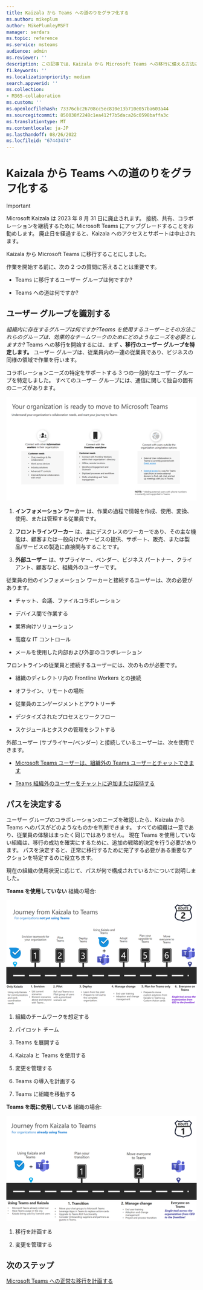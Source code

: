 ```yaml
---
title: Kaizala から Teams への道のりをグラフ化する
ms.author: mikeplum
author: MikePlumleyMSFT
manager: serdars
ms.topic: reference
ms.service: msteams
audience: admin
ms.reviewer: ''
description: この記事では、Kaizala から Microsoft Teams への移行に備える方法について説明します。
f1.keywords: ''
ms.localizationpriority: medium
search.appverid: ''
ms.collection:
- M365-collaboration
ms.custom: ''
ms.openlocfilehash: 73376cbc26708cc5ec810e13b710e057ba603a44
ms.sourcegitcommit: 850038f2248c1ea412f7b5daca26c0598baffa3c
ms.translationtype: MT
ms.contentlocale: ja-JP
ms.lasthandoff: 08/26/2022
ms.locfileid: "67443474"
---
```

# <a name="charting-your-kaizala-to-teams-journey"></a>Kaizala から Teams への道のりをグラフ化する

> [!Important]
> Microsoft Kaizala は 2023 年 8 月 31 日に廃止されます。 接続、共有、コラボレーションを継続するために Microsoft Teams にアップグレードすることをお勧めします。 廃止日を経過すると、Kaizala へのアクセスとサポートは中止されます。

Kaizala から Microsoft Teams に移行することにしました。

作業を開始する前に、次の 2 つの質問に答えることは重要です。

- Teams に移行するユーザー グループは何ですか?  

- Teams への道は何ですか?

## <a name="identify-user-groups"></a>ユーザー グループを識別する

*組織内に存在するグループは何ですか?Teams を使用するユーザーとその方法これらのグループは、効果的なチームワークのためにどのようなニーズを必要としますか?* Teams への移行を開始するには、まず **、移行のユーザー グループを特定します。**  ユーザー グループは、従業員内の一連の従業員であり、ビジネスの同様の領域で作業を行います。 

コラボレーションニーズの特定をサポートする 3 つの一般的なユーザー グループを特定しました。 すべてのユーザー グループには、通信に関して独自の固有のニーズがあります。 

![切り替え用のユーザー グループのグラフ](media/kaizala-user-groups.png)

 1. **インフォメーション ワーカー** は、作業の過程で情報を作成、使用、変換、使用、または管理する従業員です。

 2. **フロントラインワーカー** は、主にデスクレスのワーカーであり、その主な機能は、顧客または一般向けのサービスの提供、サポート、販売、または製品/サービスの製造に直接関与することです。

 3. **外部ユーザー** は、サプライヤー、ベンダー、ビジネス パートナー、クライアント、顧客など、組織外のユーザーです。

従業員の他のインフォメーション ワーカーと接続するユーザーは、次の必要があります。

- チャット、会議、ファイルコラボレーション

- デバイス間で作業する

- 業界向けソリューション

- 高度な IT コントロール
  
- メールを使用した内部および外部のコラボレーション

フロントラインの従業員と接続するユーザーには、次のものが必要です。

- 組織のディレクトリ内の Frontline Workers との接続

- オフライン、リモートの場所

- 従業員のエンゲージメントとアウトリーチ

- デジタイズされたプロセスとワークフロー

- スケジュールとタスクの管理をシフトする

外部ユーザー (サプライヤー/ベンダー) と接続しているユーザーは、次を使用できます。

- [Microsoft Teams ユーザーは、組織外の Teams ユーザーとチャットできます](https://techcommunity.microsoft.com/t5/microsoft-teams-blog/microsoft-teams-users-can-now-chat-with-any-teams-user-outside/ba-p/3070832)

- [Teams 組織外のユーザーをチャットに追加または招待する](https://support.microsoft.com/en-us/office/add-or-invite-people-outside-your-teams-org-to-a-chat-6897ab47-9f60-4db6-8b95-18599714fe57)

## <a name="determine-your-path"></a>パスを決定する

ユーザー グループのコラボレーションのニーズを確認したら、Kaizala から Teams へのパスがどのようなものかを判断できます。 すべての組織は一意であり、従業員の体験はまったく同じではありません。 現在 Teams を使用していない組織は、移行の成功を確実にするために、追加の戦略的決定を行う必要があります。 パスを決定すると、正常に移行するために完了する必要がある重要なアクションを特定するのに役立ちます。

現在の組織の使用状況に応じて、パスが何で構成されているかについて説明しました。  

**Teams を使用していない** 組織の場合:

![Teams を現在使用していない組織のパス](media/kaizala-not-using-teams.png)

 1. 組織のチームワークを想定する

 2. パイロット チーム
  
 3. Teams を展開する
  
 4. Kaizala と Teams を使用する
  
 5. 変更を管理する

 6. Teams の導入を計画する

 7. Teams に組織を移動する

**Teams を既に使用している** 組織の場合:

![Teams を現在使用している組織のパス](media/kaizala-using-teams.png)

 1. 移行を計画する

 2. 変更を管理する

## <a name="next-steps"></a>次のステップ

<a name="ControlSyncThroughput"> </a>

[Microsoft Teams への正常な移行を計画する](/MicrosoftTeams/plan-your-move-kaizala)
